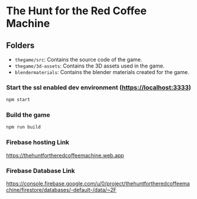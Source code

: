 # The Hunt for the Red Coffee Machine

## Folders

- `thegame/src`: Contains the source code of the game.
- `thegame/3d-assets`: Contains the 3D assets used in the game.
- `blendermaterials`: Contains the blender materials created for the game.

### Start the ssl enabled dev environment (<https://localhost:3333>)

```bash
npm start
```

### Build the game

```bash
npm run build
```

### Firebase hosting Link

<https://thehuntfortheredcoffeemachine.web.app>

### Firebase Database Link

<https://console.firebase.google.com/u/0/project/thehuntfortheredcoffeemachine/firestore/databases/-default-/data/~2F>
